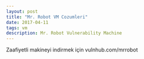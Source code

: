```yaml
---
layout: post
title: "Mr. Robot VM Cozumleri"
date: 2017-04-11
tags: vm
description: Mr. Robot Vulnerability Machine
---
```



Zaafiyetli makineyi indirmek için vulnhub.com/mrrobot